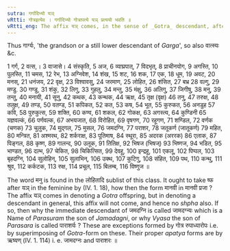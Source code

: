 ```yaml
---
sutra: गर्गादिभ्यो यञ्
vRtti: गोत्रइत्येव । गर्गादिभ्यो गोत्रापत्ये यञ् प्रत्ययो भवति ॥
vRtti_eng: The affix यञ् comes, in the sense of _Gotra_ descendant, after the words \"_Garga_\" &c.
---
```

Thus गार्ग्यः, 'the grandson or a still lower descendant of _Garga_', so also वात्स्यः &c.

1 गर्ग, 2 वत्स,। 3 वाजासे। 4 संस्कृति, 5 अज, 6 व्याघ्रपात्, 7 विदभृत्, 8 प्राचीनयोग, 9 अगस्ति, 10 पुलस्ति, 11 चमस, 12 रेभ, 13 अग्निवेश, 14 शंख, 15 शट, 16 शक, 17 एक, 18 धूम, 19 अवट, 20 मनस्, 21 धनंजय, 22 वृक्ष, 23 विश्वावसु, 24 जरमाण, 25 लोहित, 26 शंसित, 27 बभ्र 28 वल्गु, 29 मण्डु. 30 गण्डु, 31 शंकु, 32 लिगु, 33 गुहलु, 34 मन्तु, 35 मंक्षु, 36 अलिगु, 37 जिगीषु, 38 मनु, 39 तन्तु, 40 मनायी, 41 सूनु, 42 कथक, 43 कन्थक, 44 ऋक्ष, 45 तृक्ष (वृक्ष) 46 तनु, 47 तरुक्ष, 48 तलुक्ष, 49 तण्ड, 50 वतण्ड, 51 कपिकत, 52 कत, 53 कष, 54 भूत, 55 कुरुकत, 56 अनडुह 57 कवि, 58 पुरुकुत्स, 59 शक्ति, 60 कण्व, 61 शकल, 62 गोकक्ष, 63 अगस्त्य, 64 कुण्डिनी 65 यज्ञवल्कं, 66 पर्णवल्क, 67 अभयजात, 68 विरोहित, 69 वृषगण, 70 रहूगण, 71 शण्डिल, 72 वर्णक (चणक) 73 चुलुक, 74 मुद्गल, 75 मुसल, 76 जमदग्नि, 77 पराशर, 78 जतूकर्ण (जातूकर्ण) 79 महित, 80 मन्त्रित, 81 अश्मरथ, 82 शर्कराक्ष, 83 पूतिमाष, 84 स्थूरा, 85 अदरक (अररक) 86 एलाक, 87 पिङ्गल, 88 कृष्ण, 89 गालन्द, 90 उलूक, 91 तितिक्ष, 92 भिषज (भिषज्) 93 भिष्णज, 94 भडित, 95 भाण्डत, 96 दल्भ, 97 चेकित, 98 चिकित्सित, 99 देवहू, 100 इन्द्रहू, 101 एकलू, 102 पिप्पल, 103 बृहदग्नि, 104 सुलोहिन्, 105 सुलाभिन्, 106 उक्थ, 107 कुटिगु, 108 संहित, 109 पथ, 110 कन्थु, 111 श्रुव, 112 कर्कटक, 113 रुक्ष, 114 प्रचूल, 115 बिलम्ब, 116 विष्णुज ॥

The word मनु is found in the लोहितादि sublist of this class. It ought to take ष्फ after यञ् in the feminine by (IV. 1. 18), how then the form मानवी in मानवी प्रजा ? The affix यञ् comes in denoting a _Gotra_ offspring, but in denoting a descendant in general, this affix will not come, and hence no _shpha_ also. If so, then why the immediate descendant of जमदग्नि is called जामदग्न्यः which is a Name of _Parasuram_ the son of _Jamadagni_, or why _Vyasa_ the son of _Parasara_ is called पाराशर्यः ? These are exceptions formed by गोत्र रुपाध्यारोपः i.e. by superimposing of _Gotra_-form on these. Their proper _apatya_ forms are by ऋष्यण् (IV. 1. 114) i. e. जामदग्नः and पाराशरः ॥
